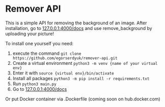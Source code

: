 # Remover API

This is a simple API for removing the background of an image. After installation, go to [127.0.0.1:4000/docs](127.0.0.1:4000/docs) and use remove_background by uploading your picture!

To install one yourself you need:
1. execute the command `git clone https://github.com/egorserdyuk/remover-api.git`
2. Create a virtual environment `python3 -m venv {name of your virtual env}`
3. Enter it with `source {virtual env}/bin/activate`
4. Install all packages `python3 -m pip install -r requirements.txt`
5. Run `python3 main.py`
6. Go to [127.0.0.1:4000/docs](127.0.0.1:4000/docs)

Or put Docker container via .Dockerfile (coming soon on hub.docker.com)

